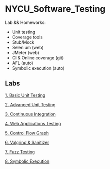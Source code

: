 # NYCU_Software_Testing
Lab && Homeworks:
- Unit testing
- Coverage tools
- Stub/Mock
- Selenium (web)
- JMeter (web)
- CI & Online coverage (git)
- AFL (auto)
- Symbolic execution (auto)

## Labs
[1. Basic Unit Testing](./lab-1-AnnaKompan)

[2. Advanced Unit Testing]()

[3. Continuous Integration]()

[4. Web Applications Testing]()

[5. Control Flow Graph]()

[6. Valgrind & Sanitizer]()

[7. Fuzz Testing]()

[8. Symbolic Execution]()
